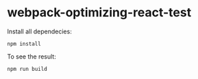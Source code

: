 # webpack-optimizing-react-test

Install all dependecies:
```
npm install
```


To see the result: 

```
npm run build
```
